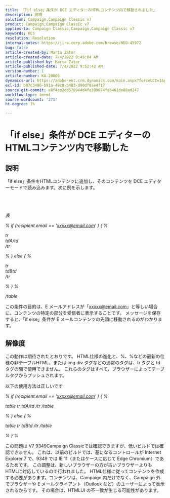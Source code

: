 ```yaml
---
title: 「「if else」条件が DCE エディターのHTMLコンテンツ内で移動されました」
description: 説明
solution: Campaign,Campaign Classic v7
product: Campaign,Campaign Classic v7
applies-to: Campaign Classic,Campaign,Campaign Classic v7
keywords: KCS
resolution: Resolution
internal-notes: https://jira.corp.adobe.com/browse/NEO-45972
bug: false
article-created-by: Marta Zator
article-created-date: 7/4/2022 9:49:04 AM
article-published-by: Marta Zator
article-published-date: 7/4/2022 9:52:42 AM
version-number: 1
article-number: KA-20006
dynamics-url: https://adobe-ent.crm.dynamics.com/main.aspx?forceUCI=1&pagetype=entityrecord&etn=knowledgearticle&id=9d9f6384-7efb-ec11-82e5-000d3a5a3540
exl-id: b07c3486-b91a-49c8-b403-d90df8ae4f17
source-git-commit: e8f4ca2dd578944d4fe399074fab461de88ad247
workflow-type: tm+mt
source-wordcount: '271'
ht-degree: 1%

---
```


# 「if else」条件が DCE エディターのHTMLコンテンツ内で移動した

## 説明

「if else」条件をHTMLコンテンツに追加し、そのコンテンツを DCE エディターモードで読み込みます。次に例を示します。<br><br> <br><br><br>
*表*

*% if (recipient.email == &#39;xxxxx@email.com&#39; ) { %*

*tr
<br>tdA/td
<br>/tr*

*% } else { %*

*tr
<br>tdBtd
<br>/tr*

*% } %*

*/table*



この条件の目的は、E メールアドレスが「xxxxx@email.com」と等しい場合に、コンテンツの特定の部分を受信者に表示することです。 メッセージを保存すると、「if else」条件が E メールコンテンツの先頭に移動されるのがわかります。


## 解像度


この動作は期待されたとおりです。 HTML仕様の進化と、%、%などの最新の仕様の非テーブルHTML、または img div タグなどの通常のタグは、tr タグと td タグの間で使用できません。 これらのタグはすべて、ブラウザーによってテーブルタグからプッシュされます。

以下の使用方法は正しいです

*% if (recipient.email == &#39;xxxxx@email.com&#39; ) { %*

*table tr tdA/td /tr /table*

*% } else { %*

*table tr tdBtd /tr /table*

*% } %*

この問題は V7 9349Campaign Classicでは確認できますが、低いビルドでは確認できません。 これは、以前のビルドでは、基になるコントロールが Internet Explorer 7 で、9349 では IE 11（またはケースに応じて Edge Chromium）であるためです。 この調整は、新しいブラウザーの方が古いブラウザーよりもHTMLに対応しているので行われました。 HTML仕様に従ってコンテンツを作成する必要があります。コンテンツは、Campaign 内だけでなく、Campaign 外でブラウザーや E メールクライアント（Outlook など）のユーザーによって表示されるからです。 その場合は、HTMLUI の不一致が生じる可能性があります。
